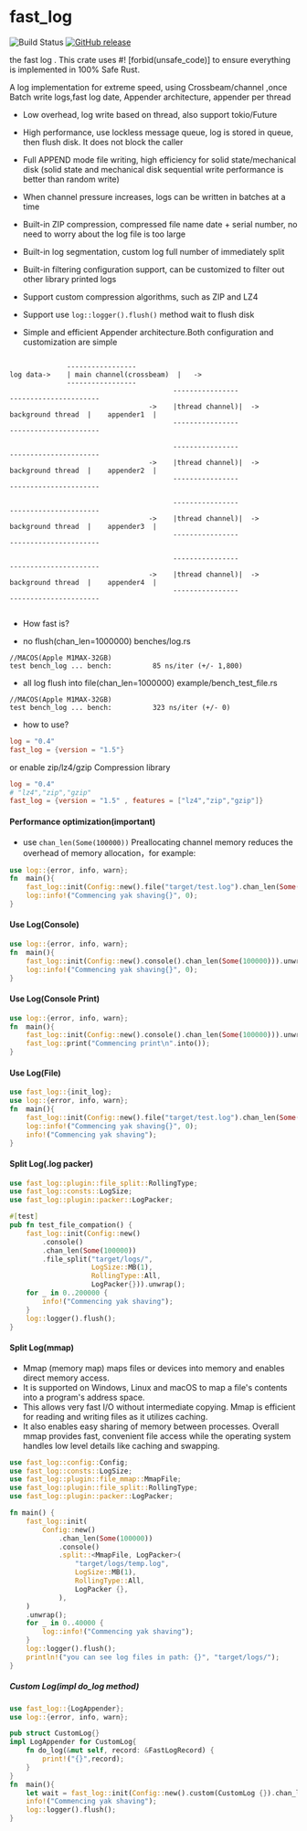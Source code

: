 # fast_log

![Build Status](https://api.travis-ci.com/rbatis/fast_log.svg?branch=master)
[![GitHub release](https://img.shields.io/github/v/release/rbatis/fast_log)](https://github.com/rbatis/fast_log/releases)


the fast log . This crate uses #! [forbid(unsafe_code)] to ensure everything is implemented in 100% Safe Rust.

A log implementation for extreme speed, using Crossbeam/channel ,once Batch write logs,fast log date, Appender architecture, appender per thread

* Low overhead, log write based on thread, also support tokio/Future

* High performance, use lockless message queue, log is stored in queue, then flush disk. It does not block the caller

* Full APPEND mode file writing, high efficiency for solid state/mechanical disk (solid state and mechanical disk sequential write performance is better than random write)

* When channel pressure increases, logs can be written in batches at a time

* Built-in ZIP compression, compressed file name date + serial number, no need to worry about the log file is too large

* Built-in log segmentation, custom log full number of immediately split

* Built-in filtering configuration support, can be customized to filter out other library printed logs

* Support custom compression algorithms, such as ZIP and LZ4

* Support use ```log::logger().flush()``` method wait to flush disk

* Simple and efficient Appender architecture.Both configuration and customization are simple


```

              -----------------
log data->    | main channel(crossbeam)  |   ->          
              ----------------- 
                                        ----------------                                    ----------------------
                                  ->    |thread channel)|  -> background thread  |    appender1  |
                                        ----------------                                    ----------------------

                                        ----------------                                    ----------------------
                                  ->    |thread channel)|  -> background thread  |    appender2  |
                                        ----------------                                    ----------------------

                                        ----------------                                    ----------------------
                                  ->    |thread channel)|  -> background thread  |    appender3  |
                                        ----------------                                    ----------------------

                                        ----------------                                    ----------------------
                                  ->    |thread channel)|  -> background thread  |    appender4  |
                                        ----------------                                    ----------------------


```

* How fast is?

* no flush(chan_len=1000000) benches/log.rs
```
//MACOS(Apple M1MAX-32GB)
test bench_log ... bench:          85 ns/iter (+/- 1,800)
```

* all log flush into file(chan_len=1000000) example/bench_test_file.rs
```
//MACOS(Apple M1MAX-32GB)
test bench_log ... bench:          323 ns/iter (+/- 0)
```

* how to use?

```toml
log = "0.4"
fast_log = {version = "1.5"}
```
or enable zip/lz4/gzip Compression library
```toml
log = "0.4"
# "lz4","zip","gzip"
fast_log = {version = "1.5" , features = ["lz4","zip","gzip"]}
```

#### Performance optimization(important)

* use ```chan_len(Some(100000))``` Preallocating channel memory reduces the overhead of memory allocation，for example:

```rust
use log::{error, info, warn};
fn  main(){
    fast_log::init(Config::new().file("target/test.log").chan_len(Some(100000))).unwrap();
    log::info!("Commencing yak shaving{}", 0);
}
```


#### Use Log(Console)

```rust
use log::{error, info, warn};
fn  main(){
    fast_log::init(Config::new().console().chan_len(Some(100000))).unwrap();
    log::info!("Commencing yak shaving{}", 0);
}
```

#### Use Log(Console Print)

```rust
use log::{error, info, warn};
fn  main(){
    fast_log::init(Config::new().console().chan_len(Some(100000))).unwrap();
    fast_log::print("Commencing print\n".into());
}
```

#### Use Log(File)

```rust
use fast_log::{init_log};
use log::{error, info, warn};
fn  main(){
    fast_log::init(Config::new().file("target/test.log").chan_len(Some(100000))).unwrap();
    log::info!("Commencing yak shaving{}", 0);
    info!("Commencing yak shaving");
}
```



#### Split Log(.log packer)

```rust
use fast_log::plugin::file_split::RollingType;
use fast_log::consts::LogSize;
use fast_log::plugin::packer::LogPacker;

#[test]
pub fn test_file_compation() {
    fast_log::init(Config::new()
        .console()
        .chan_len(Some(100000))
        .file_split("target/logs/",
                    LogSize::MB(1),
                    RollingType::All,
                    LogPacker{})).unwrap();
    for _ in 0..200000 {
        info!("Commencing yak shaving");
    }
    log::logger().flush();
}
```

#### Split Log(mmap)
* Mmap (memory map) maps files or devices into memory and enables direct memory access. 
* It is supported on Windows, Linux and macOS to map a file's contents into a program's address space.
* This allows very fast I/O without intermediate copying. Mmap is efficient for reading and writing files as it utilizes caching. 
* It also enables easy sharing of memory between processes.  Overall mmap provides fast, convenient file access while the operating system handles low level details like caching and swapping.
```rust
use fast_log::config::Config;
use fast_log::consts::LogSize;
use fast_log::plugin::file_mmap::MmapFile;
use fast_log::plugin::file_split::RollingType;
use fast_log::plugin::packer::LogPacker;

fn main() {
    fast_log::init(
        Config::new()
            .chan_len(Some(100000))
            .console()
            .split::<MmapFile, LogPacker>(
                "target/logs/temp.log",
                LogSize::MB(1),
                RollingType::All,
                LogPacker {},
            ),
    )
    .unwrap();
    for _ in 0..40000 {
        log::info!("Commencing yak shaving");
    }
    log::logger().flush();
    println!("you can see log files in path: {}", "target/logs/");
}

```



##### Custom Log(impl do_log method)

```rust
use fast_log::{LogAppender};
use log::{error, info, warn};

pub struct CustomLog{}
impl LogAppender for CustomLog{
    fn do_log(&mut self, record: &FastLogRecord) {
        print!("{}",record);
    }
}
fn  main(){
    let wait = fast_log::init(Config::new().custom(CustomLog {}).chan_len(Some(100000))).unwrap();
    info!("Commencing yak shaving");
    log::logger().flush();
}
```
